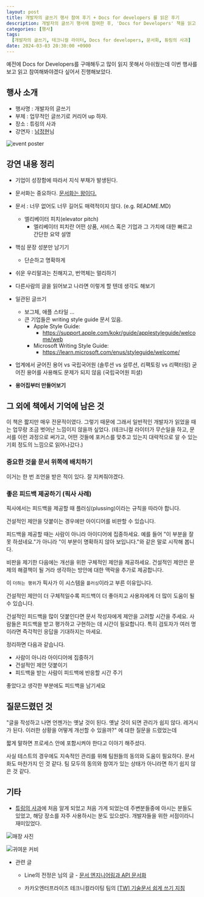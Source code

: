 ```yaml
---
layout: post
title: 개발자의 글쓰기 행사 참여 후기 + Docs for developers 를 읽은 후기
description: 개발자의 글쓰기 행사에 참여한 후, 'Docs for Developers' 책을 읽고 느낀 점을 공유합니다. 행사에서는 문서화의 중요성과 효과적인 글쓰기 방법에 대해 논의하였으며, 기업의 성장에 따른 지식 부채 문제를 다루었습니다. 강연자는 간결하고 명확한 문서 작성, 일관된 스타일 유지, 용어집 작성의 필요성을 강조했습니다. 또한, 픽사의 피드백 방식인 '플러싱'을 통해 건설적인 제안의 중요성을 배웠습니다. 문서 관리의 지속성을 위해 팀원들의 협력이 필요하다는 점도 언급되었습니다. 행사 장소인 튜링의 사과는 개발자들을 위한 서점으로 흥미로운 경험이었습니다.
categories: [행사]
tags:
  [개발자의 글쓰기, 테크니컬 라이터, Docs for developers, 문서화, 튜링의 사과]
date: 2024-03-03 20:30:00 +0900
---
```


예전에 Docs for Developers를 구매해두고 많이 읽지 못해서 아쉬웠는데 이번 행사를 보고 읽고 참여해봐야겠다 싶어서 진행해보았다.

## 행사 소개

- 행사명 : 개발자의 글쓰기
- 부제 : 업무적인 글쓰기로 커리어 up 하자.
- 장소 : 튜링의 사과
- 강연자 : [남정현](https://www.linkedin.com/in/rkttu/)님

![event poster](/assets/images/2024-03-03-writing-for-developers/image01.jpg)

## 강연 내용 정리

- 기업이 성장함에 따라서 지식 부채가 발생된다.

- 문서화는 중요하다. [문서화는 왕이다.](https://news.hada.io/topic?id=11610)

- 문서 : 너무 없어도 너무 길어도 매력적이지 않다. (e.g. README.MD)

  - 엘리베이터 피치(elevator pitch)
    - 엘리베이터 피치란 어떤 상품, 서비스 혹은 기업과 그 가치에 대한 빠르고 간단한 요약 설명

- 핵심 문장 성분만 남기기

  - 단순하고 명확하게

- 쉬운 우리말과는 친해지고, 번역체는 멀리하기

- 다른사람의 글을 읽어보고 나라면 이렇게 할 텐데 생각도 해보기

- 일관된 글쓰기

  - 보그체, 애플 스타일 ...
  - 큰 기업들은 writing style guide 문서 있음.
    - Apple Style Guide:
      - https://support.apple.com/kokr/guide/applestyleguide/welcome/web
    - Microsoft Writing Style Guide:
      - https://learn.microsoft.com/enus/styleguide/welcome/

- 업계에서 굳어진 용어 vs 국립국어원 (솔루션 vs 설루션, 리팩토링 vs 리팩터링)
  굳어진 용어를 사용해도 문제가 되지 않음 (국립국어원 피셜)

- **용어집부터 만들어보기**

## 그 외에 책에서 기억에 남은 것

이 책은 짧지만 매우 전문적이였다. 그렇기 때문에 그래서 일반적인 개발자가 읽었을 때는 업무랑 조금 벗어난 느낌이지 않을까 싶었다. (테크니컬 라이터가 무슨일을 하고, 문서를 이런 과정으로 써가고, 어떤 것들에 포커스를 맞추고 있는지 대략적으로 알 수 있는 기회 정도의 느낌으로 읽어나갔다.)

### 중요한 것을 문서 위쪽에 배치하기

이거는 한 번 조언을 받은 적이 있다. 잘 지켜줘야겠다.

### 좋은 피드백 제공하기 (픽사 사례)

픽사에서는 피드백을 제공할 때 플러싱(plussing)이라는 규칙을 따라야 합니다.

건설적인 제안을 덧붙이는 경우에만 아이디어를 비판할 수 있습니다.

피드백을 제공할 때는 사람이 아니라 아이디어에 집중하세요.
예를 들어 "이 부분을 잘못 하셨네요."가 아니라 "이 부분이 명확하지 않아 보입니다."와 같은 말로 시작해 봅니다.

비판을 제기한 다음에는 개선을 위한 구체적인 제안을 제공하세요. 건설적인 제안은 문제의 해결책이 될 거라 생각하는 방안에 대한 맥락을 추가로 제공합니다.

이 `더하는 행위`가 픽사가 이 시스템을 `플러싱`이라고 부른 이유입니다.

건설적인 제안이 더 구체적일수록 피드백이 더 좋아지고 사용자에게 더 많이 도움이 될 수 있습니다.

건설적인 피드백을 많이 덧붙인다면 문서 작성자에게 제안을 고려할 시간을 주세요. 사람들은 피드백을 받고 평가하고 구현하는 데 시간이 필요합니다. 특히 검토자가 여러 명이라면 즉각적인 응답을 기대하지는 마세요.

정리하면 다음과 같습니다.

- 사람이 아니라 아이디어에 집중하기
- 건설적인 제안 덧붙이기
- 피드백을 받는 사람이 피드백에 반응할 시간 주기

좋았다고 생각한 부분에도 피드백을 남기세요

## 질문드렸던 것

"글을 작성하고 나면 언젠가는 옛날 것이 된다. 옛날 것이 되면 관리가 쉽지 않다. 레거시가 된다. 이러한 상황을 어떻게 개선할 수 있을까?" 에 대한 질문을 드렸었는데

짧게 말하면 프로세스 안에 포함시켜야 한다고 이야기 해주셨다.

사실 테스트의 경우에도 지속적인 관리를 위해 팀원들의 동의와 도움이 필요하다. 문서화도 마찬가지 인 것 같다. 팀 모두의 동의와 참여가 있는 상태가 아니라면 하기 쉽지 않은 것 같다.

## 기타

- [튜링의 사과](https://turingapple.com/)에 처음 알게 되었고 처음 가게 되었는데 주변분들중에 아시는 분들도 있었고, 해당 장소를 자주 사용하시는 분도 있으셨다. 개발자들을 위한 서점이라니 재미있었다.

![매장 사진](/assets/images/2024-03-03-writing-for-developers/image02.jpeg)

![귀여운 커비](/assets/images/2024-03-03-writing-for-developers/image03.jpeg)

- 관련 글

  - Line의 전정은 님의 글 - [문서 엔지니어링과 API 문서화](https://engineering.linecorp.com/ko/blog/document-engineering-api-documentation)

  - 카카오엔터프라이즈 테크니컬라이팅 팀의 [\[TW\] 기술문서 쉽게 쓰기 지침](https://tech.kakaoenterprise.com/105)
